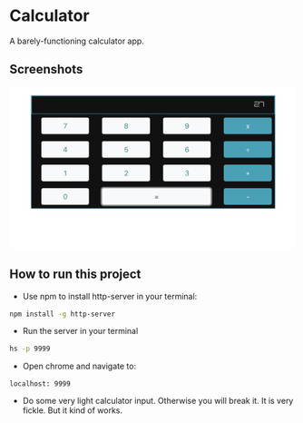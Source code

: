 # Calculator

A barely-functioning calculator app.

## Screenshots
![main screen shot](./screenshots/pic.png)

## How to run this project
* Use npm to install http-server in your terminal:
```sh
npm install -g http-server
```
* Run the server in your terminal
```sh
hs -p 9999
```
* Open chrome and navigate to:
```
localhost: 9999
```
* Do some very light calculator input. Otherwise you will break it. It is very fickle. But it kind of works.
